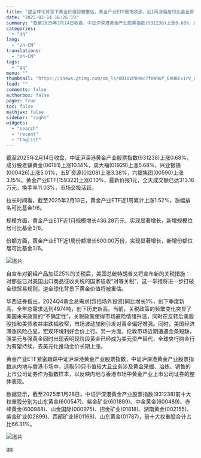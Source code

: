 ```yaml
---
title: "逆全球化背景下黄金价值将被重估，黄金产业ETF震荡收涨，近1周涨幅居可比基金首位"
date: "2025-02-14 16:26:19"
summary: "截至2025年2月14日收盘，中证沪深港黄金产业股票指数(931238)上涨0.68%，成分股老铺黄..."
categories:
  - "qq"
lang:
  - "zh-CN"
translations:
  - "zh-CN"
tags:
  - "qq"
menu: ""
thumbnail: "https://inews.gtimg.com/om_ls/OO1oVPD4mc7f0W9uf_6XH8Ex1rV_OWbby4186u6V1v8tkAA_640360/0"
lead: ""
comments: false
authorbox: false
pager: true
toc: false
mathjax: false
sidebar: "right"
widgets:
  - "search"
  - "recent"
  - "taglist"
---
```


截至2025年2月14日收盘，中证沪深港黄金产业股票指数(931238)上涨0.68%，成分股老铺黄金(06181)上涨10.14%，周大福(01929)上涨5.68%，兴业银锡(000426)上涨5.01%，五矿资源(01208)上涨3.38%，六福集团(00590)上涨3.15%。黄金产业ETF(159322)上涨0.10%，最新价报1元，全天成交额已达313.16万元，换手率11.03%，市场交投活跃。

拉长时间看，截至2025年2月13日，黄金产业ETF近1周累计上涨1.52%，涨幅排名可比基金1/6。

规模方面，黄金产业ETF近1月规模增长436.28万元，实现显著增长，新增规模位居可比基金3/6。

份额方面，黄金产业ETF近1周份额增长600.00万份，实现显著增长，新增份额位居可比基金3/6。

![图片](https://inews.gtimg.com/om_bt/OMppbMkRm9QJEiVJkrn7CjEds5Em3qqPJaGGLiX21PMTYAA/641)

自宣布对钢铝产品加征25%的关税后，美国总统特朗普又将宣布新的关税措施：对那些已对美国出口商品征收关税的国家征收“对等关税”，这一举措将进一步打破全球贸易规则，逆全球化背景下黄金价值将被重估。

华西证券指出，2024Q4黄金总需求(包括场外投资)同比增长1%，创下季度新高，全年总需求达到4974吨，创下历史新高。当前，关税政策的频繁变化突显了美国未来政策的“不确定性”，关税政策使得市场避险情绪升温，同时在反转后美股股指和美债收益率跌幅收窄，市场波动加剧引发对黄金偏好增强。同时，美国经济滞涨风险凸显，宏观环境利好金价上行。另一方面，伦敦市场近期遭遇金条短缺，强美元与强黄金同时出现表明现阶段黄金已经成为美元资产替代，全球央行购金行为有望持续，去美元化推动金价长期上涨。

黄金产业ETF紧密跟踪中证沪深港黄金产业股票指数，中证沪深港黄金产业股票指数从内地与香港市场中，选取50只市值较大且业务涉及黄金采掘、冶炼、销售的上市公司证券作为指数样本，以反映内地与香港市场中黄金产业上市公司证券的整体表现。

数据显示，截至2025年1月28日，中证沪深港黄金产业股票指数(931238)前十大权重股分别为山东黄金(600547)、紫金矿业(601899)、中金黄金(600489)、赤峰黄金(600988)、山金国际(000975)、招金矿业(01818)、湖南黄金(002155)、紫金矿业(02899)、西部矿业(601168)、山东黄金(01787)，前十大权重股合计占比66.31%。

![图片](https://inews.gtimg.com/om_bt/OCS2eAA1xxIKGnzwBML7Lp10n88nT7udY_RGoxH3y6an0AA/641)

[qq](https://new.qq.com/rain/a/20250214A062AG00)
